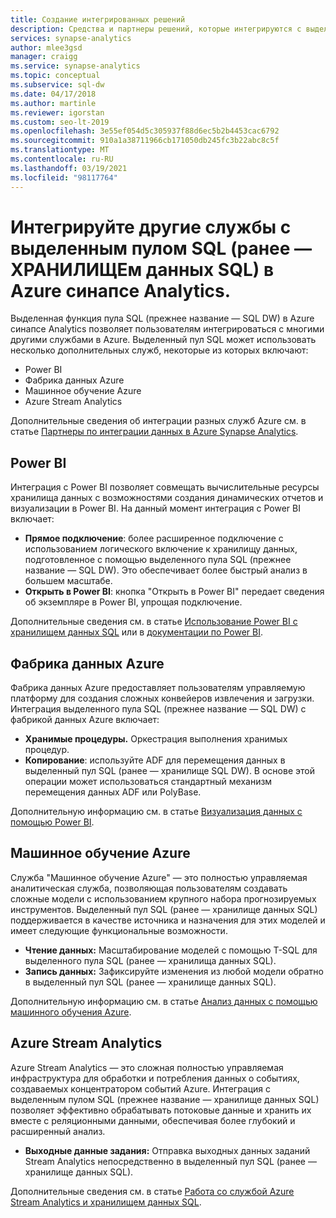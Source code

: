 ```yaml
---
title: Создание интегрированных решений
description: Средства и партнеры решений, которые интегрируются с выделенным пулом SQL (ранее — ХРАНИЛИЩЕм данных SQL) в Azure синапсе Analytics.
services: synapse-analytics
author: mlee3gsd
manager: craigg
ms.service: synapse-analytics
ms.topic: conceptual
ms.subservice: sql-dw
ms.date: 04/17/2018
ms.author: martinle
ms.reviewer: igorstan
ms.custom: seo-lt-2019
ms.openlocfilehash: 3e55ef054d5c305937f88d6ec5b2b4453cac6792
ms.sourcegitcommit: 910a1a38711966cb171050db245fc3b22abc8c5f
ms.translationtype: MT
ms.contentlocale: ru-RU
ms.lasthandoff: 03/19/2021
ms.locfileid: "98117764"
---
```

# <a name="integrate-other-services-with-a-dedicated-sql-pool-formerly-sql-dw-in-azure-synapse-analytics"></a>Интегрируйте другие службы с выделенным пулом SQL (ранее — ХРАНИЛИЩЕм данных SQL) в Azure синапсе Analytics.

Выделенная функция пула SQL (прежнее название — SQL DW) в Azure синапсе Analytics позволяет пользователям интегрироваться с многими другими службами в Azure. Выделенный пул SQL может использовать несколько дополнительных служб, некоторые из которых включают:

* Power BI
* Фабрика данных Azure
* Машинное обучение Azure
* Azure Stream Analytics

Дополнительные сведения об интеграции разных служб Azure см. в статье [Партнеры по интеграции данных в Azure Synapse Analytics](sql-data-warehouse-partner-data-integration.md).

## <a name="power-bi"></a>Power BI

Интеграция с Power BI позволяет совмещать вычислительные ресурсы хранилища данных с возможностями создания динамических отчетов и визуализации в Power BI. На данный момент интеграция с Power BI включает:

* **Прямое подключение**: более расширенное подключение с использованием логического включение к хранилищу данных, подготовленное с помощью выделенного пула SQL (прежнее название — SQL DW). Это обеспечивает более быстрый анализ в большем масштабе.
* **Открыть в Power BI**: кнопка "Открыть в Power BI" передает сведения об экземпляре в Power BI, упрощая подключение.

Дополнительные сведения см. в статье [Использование Power BI с хранилищем данных SQL](/power-bi/connect-data/service-azure-sql-data-warehouse-with-direct-connect) или в [документации по Power BI](https://powerbi.microsoft.com/blog/exploring-azure-sql-data-warehouse-with-power-bi/).

## <a name="azure-data-factory"></a>Фабрика данных Azure

Фабрика данных Azure предоставляет пользователям управляемую платформу для создания сложных конвейеров извлечения и загрузки. Интеграция выделенного пула SQL (прежнее название — SQL DW) с фабрикой данных Azure включает:

* **Хранимые процедуры.** Оркестрация выполнения хранимых процедур.
* **Копирование**: используйте ADF для перемещения данных в выделенный пул SQL (ранее — хранилище SQL DW). В основе этой операции может использоваться стандартный механизм перемещения данных ADF или PolyBase.

Дополнительную информацию см. в статье [Визуализация данных с помощью Power BI](../../data-factory/load-azure-sql-data-warehouse.md?toc=/azure/synapse-analytics/sql-data-warehouse/toc.json&bc=/azure/synapse-analytics/sql-data-warehouse/breadcrumb/toc.json).

## <a name="azure-machine-learning"></a>Машинное обучение Azure

Служба "Машинное обучение Azure" — это полностью управляемая аналитическая служба, позволяющая пользователям создавать сложные модели с использованием крупного набора прогнозируемых инструментов. Выделенный пул SQL (ранее — хранилище данных SQL) поддерживается в качестве источника и назначения для этих моделей и имеет следующие функциональные возможности.

* **Чтение данных:** Масштабирование моделей с помощью T-SQL для выделенного пула SQL (ранее — хранилища данных SQL).
* **Запись данных:** Зафиксируйте изменения из любой модели обратно в выделенный пул SQL (ранее — хранилище данных SQL).

Дополнительную информацию см. в статье [Анализ данных с помощью машинного обучения Azure](sql-data-warehouse-get-started-analyze-with-azure-machine-learning.md).

## <a name="azure-stream-analytics"></a>Azure Stream Analytics

Azure Stream Analytics — это сложная полностью управляемая инфраструктура для обработки и потребления данных о событиях, создаваемых концентратором событий Azure.  Интеграция с выделенным пулом SQL (прежнее название — хранилище данных SQL) позволяет эффективно обрабатывать потоковые данные и хранить их вместе с реляционными данными, обеспечивая более глубокий и расширенный анализ.  

* **Выходные данные задания:** Отправка выходных данных заданий Stream Analytics непосредственно в выделенный пул SQL (ранее — хранилище данных SQL).

Дополнительные сведения см. в статье [Работа со службой Azure Stream Analytics и хранилищем данных SQL](sql-data-warehouse-integrate-azure-stream-analytics.md).